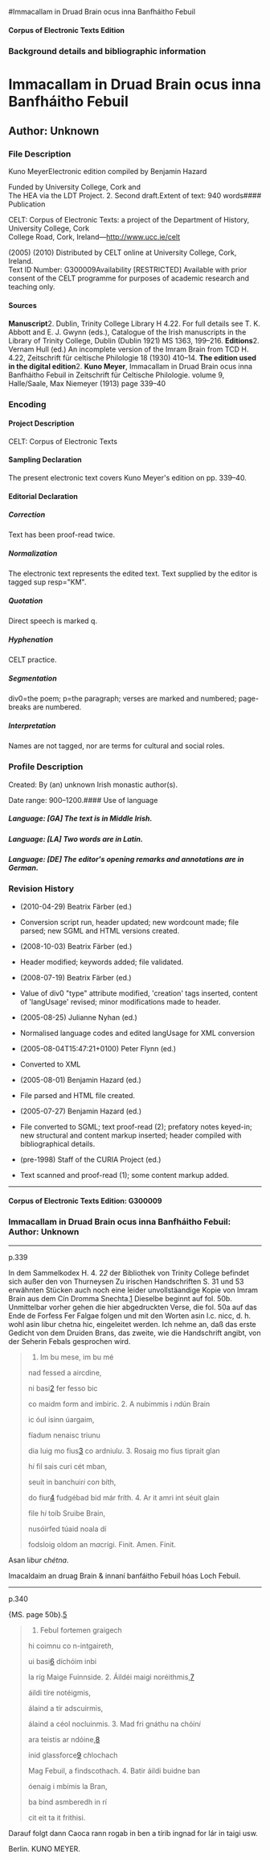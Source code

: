 

#Immacallam in Druad Brain ocus inna Banfháitho Febuil


<!-- // 
 function footNote(link) {
 openpopup = window.open(link,"openpopup","width=512,height=128,left=256,top=256,resizable=no,scrollbars=1,menubar=1,statusbar=0,toolbar=0");
}
// -->



#### Corpus of Electronic Texts Edition


### Background details and bibliographic information


Immacallam in Druad Brain ocus inna Banfháitho Febuil
=====================================================


Author: Unknown
---------------


### File Description

Kuno MeyerElectronic edition compiled by Benjamin Hazard

Funded by University College, Cork and  
The HEA via the LDT Project. 2. Second draft.Extent of text: 940 words#### Publication


CELT: Corpus of Electronic Texts: a project of the Department of History, University College, Cork  
College Road, Cork, Ireland—http://www.ucc.ie/celt

 (2005) (2010) Distributed by CELT online at University College, Cork, Ireland.  
Text ID Number: G300009Availability [RESTRICTED] 
Available with prior consent of the CELT programme for purposes of academic research and teaching only.


#### Sources


**Manuscript**2. Dublin, Trinity College Library H 4.22. For full details see T. K. Abbott and E. J. Gwynn (eds.), Catalogue of the Irish manuscripts in the Library of Trinity College, Dublin (Dublin 1921) MS 1363, 199–216.
**Editions**2. Vernam Hull (ed.) An incomplete version of the Imram Brain from TCD H. 4.22, Zeitschrift für celtische Philologie 18 (1930) 410–14.
**The edition used in the digital edition**2. **Kuno Meyer**, Immacallam in Druad Brain ocus inna Banfháitho Febuil in Zeitschrift für Celtische Philologie. volume 9, Halle/Saale, Max Niemeyer (1913) page 339–40

### Encoding


#### Project Description


CELT: Corpus of Electronic Texts


#### Sampling Declaration


The present electronic text covers Kuno Meyer's edition on pp. 339–40.


#### Editorial Declaration


##### Correction


Text has been proof-read twice.


##### Normalization


The electronic text represents the edited text. Text supplied by the editor is tagged sup resp="KM".


##### Quotation


Direct speech is marked q.


##### Hyphenation


CELT practice.


##### Segmentation


div0=the poem; p=the paragraph; verses are marked and numbered; page-breaks are numbered.


##### Interpretation


Names are not tagged, nor are terms for cultural and social roles.


### Profile Description


Created: By (an) unknown Irish monastic author(s).

 Date range: 900–1200.#### Use of language


##### Language: [GA] The text is in Middle Irish.


##### Language: [LA] Two words are in Latin.


##### Language: [DE] The editor's opening remarks and annotations are in German.


### Revision History


* (2010-04-29) Beatrix Färber (ed.)

* Conversion script run, header updated; new wordcount made; file parsed; new SGML and HTML versions created.
* (2008-10-03) Beatrix Färber (ed.)

* Header modified; keywords added; file validated.
* (2008-07-19) Beatrix Färber (ed.)

* Value of div0 "type" attribute modified, 'creation' tags inserted, content of 'langUsage' revised; minor modifications made to header.
* (2005-08-25) Julianne Nyhan (ed.)

* Normalised language codes and edited langUsage for XML conversion
* (2005-08-04T15:47:21+0100) Peter Flynn (ed.)

* Converted to XML
* (2005-08-01) Benjamin Hazard (ed.)

* File parsed and HTML file created.
* (2005-07-27) Benjamin Hazard (ed.)

* File converted to SGML; text proof-read (2); prefatory notes keyed-in; new structural and content markup inserted; header compiled with bibliographical details.
* (pre-1998) Staff of the CURIA Project (ed.)

* Text scanned and proof-read (1); some content markup added.




---


#### Corpus of Electronic Texts Edition: G300009


### Immacallam in Druad Brain ocus inna Banfháitho Febuil: Author: Unknown




---

p.339


In dem Sammelkodex H. 4. 2*2* der Bibliothek von Trinity College befindet sich außer den von Thurneysen Zu irischen Handschriften S. 31 und 53 erwähnten Stücken auch noch eine leider unvollstäandige Kopie von Imram Brain aus dem Cín Dromma Snechta.[1](javascript:footNote('G300009/note001.html')) Dieselbe beginnt auf fol. 50b. Unmittelbar vorher gehen die hier abgedruckten Verse, die fol. 50a auf das Ende de Forfess Fer Falgae folgen und mit den Worten asin l.c. nicc, d. h. wohl asin libur chetna hic, eingeleitet werden. Ich nehme an, daß das erste Gedicht von dem Druiden Brans, das zweite, wie die Handschrift angibt, von der Seherin Febals gesprochen wird.

> 1. Im bu mese, im bu mé
>   
> nad fessed a aircdine,
>   
> ni basi[2](javascript:footNote('G300009/note002.html')) fer fesso bic
>   
> co maidm f*or*m and imbiric.
> 2. A nubimmis i *n*dún Brain 
>   
> ic ó*u*l isinn úargaim,
>   
> fíadum nenaisc triunu
>   
> dia luig mo fius[3](javascript:footNote('G300009/note003.html')) co ardniul*u*.
> 3. Rosaig mo fius tiprait glan
>   
> h*i* fil sais curi cét mban,
>   
> seuít in banchuir*i* co*n* bíth,
>   
> do fiur[4](javascript:footNote('G300009/note004.html')) fudgébad bid már fríth.
> 4. Ar it amri int séuit glain
>   
> file h*i* toíb Sruibe Brain,
>   
> nusóirfed túaid noala dí
>   
> fodsloig oldom an m*a*crígi.
> Finit. Amen. Finit.
> 
> 





Asan l*ibur* c*hétna*.


Imacaldaim an druag Brain & innaní banfáitho Febuil hóas Loch Febuil.




---

p.340


{MS. page 50b}.[5](javascript:footNote('G300009/note005.html'))



> 1. Febul f*or*temen graigech
>   
> hi coimnu co n-intgairet*h*,
>   
> ui basi[6](javascript:footNote('G300009/note006.html')) díchóim inbi
>   
> la ríg Maige Fuinnside.
> 2. Áildéi maigi noréithmis,[7](javascript:footNote('G300009/note007.html'))
>   
> áildi tíre notéigmis,
>   
> álaind a tír adscuirmis,
>   
> álaind a céol nocluinmis.
> 3. Mad fri gnáthu na chóin*i*
>   
> ara teistis ar ndóine,[8](javascript:footNote('G300009/note008.html'))
>   
> inid glassforce[9](javascript:footNote('G300009/note009.html')) c*h*lochach
>   
> Mag Febuil, a findscothach.
> 4. Batir áildi buidne ban 
>   
> óenaig i mbímis la Bran,
>   
> ba bind asmberedh in rí
>   
> cit eit ta it frithisi.
> 





Darauf folgt dann Caoca rann rogab in ben a tírib ingnad for lár in taigi usw.


Berlin. KUNO MEYER.









